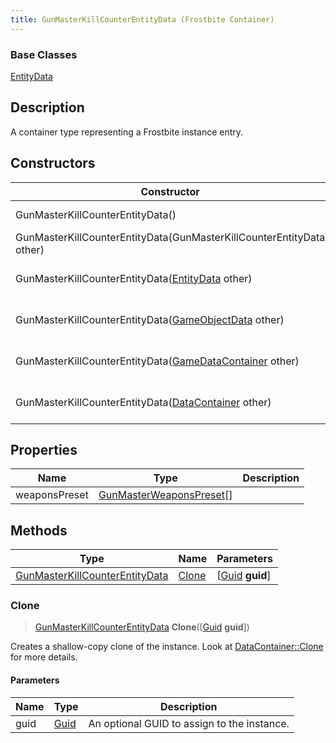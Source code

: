 ```yaml
---
title: GunMasterKillCounterEntityData (Frostbite Container)
---
```

### Base Classes

[EntityData](EntityData)

## Description

A container type representing a Frostbite instance entry.

## Constructors

| Constructor                                                                               | Description                                                                                                                                         |
| ----------------------------------------------------------------------------------------- | --------------------------------------------------------------------------------------------------------------------------------------------------- |
| GunMasterKillCounterEntityData()                                                          | Create a new instance of this container type.                                                                                                       |
| GunMasterKillCounterEntityData(GunMasterKillCounterEntityData other)                      | Create a reference copy of an instance of the same type.                                                                                            |
| GunMasterKillCounterEntityData([EntityData](EntityData) other)                            | Upcast an instance of type [EntityData](EntityData) to [GunMasterKillCounterEntityData](GunMasterKillCounterEntityData).                            |
| GunMasterKillCounterEntityData([GameObjectData](GameObjectData) other)                    | Upcast an instance of type [GameObjectData](GameObjectData) to [GunMasterKillCounterEntityData](GunMasterKillCounterEntityData).                    |
| GunMasterKillCounterEntityData([GameDataContainer](GameDataContainer) other)              | Upcast an instance of type [GameDataContainer](GameDataContainer) to [GunMasterKillCounterEntityData](GunMasterKillCounterEntityData).              |
| GunMasterKillCounterEntityData([DataContainer](/vext/ref/cls/shr/datacontainer) other) | Upcast an instance of type [DataContainer](/vext/ref/cls/shr/datacontainer) to [GunMasterKillCounterEntityData](GunMasterKillCounterEntityData). |

## Properties

| Name          | Type                                                 | Description |
| ------------- | ---------------------------------------------------- | ----------- |
| weaponsPreset | [GunMasterWeaponsPreset](GunMasterWeaponsPreset)\[\] |             |

## Methods

| Type                                                             | Name            | Parameters                                     |
| ---------------------------------------------------------------- | --------------- | ---------------------------------------------- |
| [GunMasterKillCounterEntityData](GunMasterKillCounterEntityData) | [Clone](#clone) | \[[Guid](/vext/ref/cls/shr/guid) **guid**\] |

### Clone

> [GunMasterKillCounterEntityData](GunMasterKillCounterEntityData) **Clone**(\[[Guid](/vext/ref/cls/shr/guid) **guid**\])

Creates a shallow-copy clone of the instance. Look at [DataContainer::Clone](/vext/ref/cls/shr/datacontainer#clone) for more details.

#### Parameters

| Name | Type         | Description                                 |
| ---- | ------------ | ------------------------------------------- |
| guid | [Guid](Guid) | An optional GUID to assign to the instance. |
